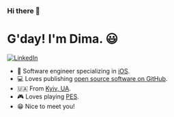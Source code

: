 ### Hi there 👋

# G'day! I'm Dima. 😃

<p align="left">
<a href="https://www.linkedin.com/in/dmitry-chumakov/">
<img src="https://img.shields.io/badge/-LinkedIn-%233781da" alt="LinkedIn"/></a> 
</p>

* 📱 Software engineer specializing in [iOS](https://www.apple.com/ios/).
* 💻 Loves publishing [open source software on GitHub](https://github.com/d9d9vs9?tab=repositories&type=source).
* 🇺🇦 From [Kyiv, UA](https://www.lonelyplanet.com/ukraine/kyiv).
* 🎮 Loves playing [PES](https://www.konami.com/wepes/2021/eu/en/pc/).
* 😁 Nice to meet you!
